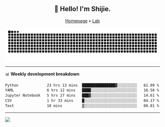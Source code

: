 <h2 align="center">👋 Hello! I'm Shijie.</h2>
<p align="center">
  <a href="https://xu-shi-jie.github.io"> Homepage</a> •
  <a href="https://onoda-lab.jp"> Lab </a>
</p>

![Snake animation](https://github.com/xu-shi-jie/xu-shi-jie/blob/output/github-snake.svg)


-------

📊 **Weekly development breakdown**
<!--START_SECTION:waka-->

```txt
Python             23 hrs 13 mins  ███████████████▓░░░░░░░░░   62.09 %
YAML               6 hrs 12 mins   ████░░░░░░░░░░░░░░░░░░░░░   16.58 %
Jupyter Notebook   5 hrs 27 mins   ███▓░░░░░░░░░░░░░░░░░░░░░   14.61 %
CSV                1 hr 33 mins    █░░░░░░░░░░░░░░░░░░░░░░░░   04.17 %
Text               18 mins         ▒░░░░░░░░░░░░░░░░░░░░░░░░   00.81 %
```

<!--END_SECTION:waka-->

-------
![](https://komarev.com/ghpvc/?username=xu-shi-jie&style=flat-square&color=blue) 
